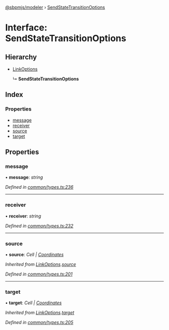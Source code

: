 [@sbpmjs/modeler](../README.md) › [SendStateTransitionOptions](sendstatetransitionoptions.md)

# Interface: SendStateTransitionOptions

## Hierarchy

* [LinkOptions](linkoptions.md)

  ↳ **SendStateTransitionOptions**

## Index

### Properties

* [message](sendstatetransitionoptions.md#message)
* [receiver](sendstatetransitionoptions.md#receiver)
* [source](sendstatetransitionoptions.md#source)
* [target](sendstatetransitionoptions.md#target)

## Properties

###  message

• **message**: *string*

*Defined in [common/types.ts:236](https://github.com/mkolodiy/sbpmjs/blob/56eff71/packages/sbpm-modeler/lib/common/types.ts#L236)*

___

###  receiver

• **receiver**: *string*

*Defined in [common/types.ts:232](https://github.com/mkolodiy/sbpmjs/blob/56eff71/packages/sbpm-modeler/lib/common/types.ts#L232)*

___

###  source

• **source**: *Cell | [Coordinates](coordinates.md)*

*Inherited from [LinkOptions](linkoptions.md).[source](linkoptions.md#source)*

*Defined in [common/types.ts:201](https://github.com/mkolodiy/sbpmjs/blob/56eff71/packages/sbpm-modeler/lib/common/types.ts#L201)*

___

###  target

• **target**: *Cell | [Coordinates](coordinates.md)*

*Inherited from [LinkOptions](linkoptions.md).[target](linkoptions.md#target)*

*Defined in [common/types.ts:205](https://github.com/mkolodiy/sbpmjs/blob/56eff71/packages/sbpm-modeler/lib/common/types.ts#L205)*
